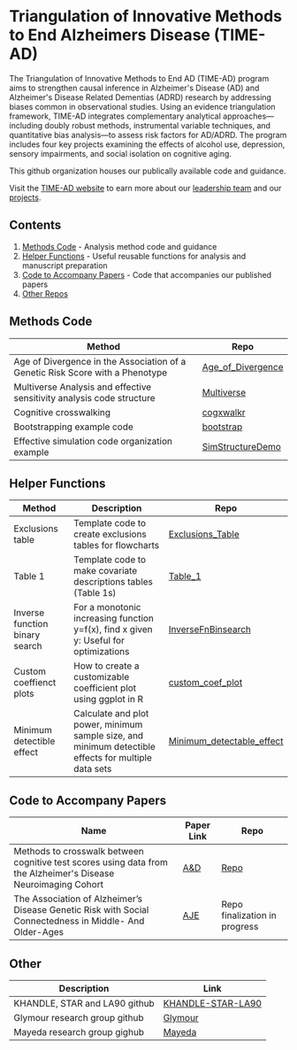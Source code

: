 # Triangulation of Innovative Methods to End Alzheimers Disease (TIME-AD)

The Triangulation of Innovative Methods to End AD (TIME-AD) program aims to strengthen causal inference in Alzheimer's Disease (AD) and Alzheimer's Disease Related Dementias (ADRD) research by addressing biases common in observational studies. Using an evidence triangulation framework, TIME-AD integrates complementary analytical approaches—including doubly robust methods, instrumental variable techniques, and quantitative bias analysis—to assess risk factors for AD/ADRD. The program includes four key projects examining the effects of alcohol use, depression, sensory impairments, and social isolation on cognitive aging.

This github organization houses our publically available code and guidance.

Visit the [TIME-AD website](https://www.time-ad.org/) to earn more about our [leadership team](https://www.time-ad.org/leadership-1) and our [projects](https://www.time-ad.org/projects).

## Contents
1. [Methods Code](#methods-code) - Analysis method code and guidance
2. [Helper Functions](#helper-functions) - Useful reusable functions for analysis and manuscript preparation
3. [Code to Accompany Papers](#code-to-accompany-papers) - Code that accompanies our published papers
4. [Other Repos](#other)

## Methods Code
| Method | Repo | 
| -------- | ------- | 
| Age of Divergence in the Association of a Genetic Risk Score with a Phenotype | [Age_of_Divergence](https://github.com/TIME-AD/Age_of_Divergence) | 
| Multiverse Analysis and effective sensitivity analysis code structure | [Multiverse](https://github.com/TIME-AD/Multiverse) | 
| Cognitive crosswalking | [cogxwalkr](https://github.com/TIME-AD/cogxwalkr)|
| Bootstrapping example code | [bootstrap](https://github.com/TIME-AD/bootstrap) |
| Effective simulation code organization example | [SimStructureDemo](https://github.com/TIME-AD/SimStructureDemo) | 

## Helper Functions
| Method | Description | Repo | 
| -------- | ------- | ------- | 
| Exclusions table | Template code to create exclusions tables for flowcharts | [Exclusions_Table](https://github.com/TIME-AD/Exclusions_Table) |
| Table 1 | Template code to make covariate descriptions tables (Table 1s) |  [Table_1](https://github.com/TIME-AD/Table_1) |
| Inverse function binary search | For a monotonic increasing function y=f(x), find x given y: Useful for optimizations|  [InverseFnBinsearch](https://github.com/TIME-AD/InverseFnBinsearch) |
| Custom coeffienct plots | How to create a customizable coefficient plot using ggplot in R |  [custom_coef_plot](https://github.com/TIME-AD/custom_coef_plot) |
| Minimum detectible effect | Calculate and plot power, minimum sample size, and minimum detectible effects for multiple data sets | [Minimum_detectable_effect](https://github.com/TIME-AD/Minimum_detectable_effect)|

## Code to Accompany Papers
| Name | Paper Link | Repo | 
| -------- | ------- | ------- | 
| Methods to crosswalk between cognitive test scores using data from the Alzheimer's Disease Neuroimaging Cohort | [A&D](https://alz-journals.onlinelibrary.wiley.com/doi/10.1002/alz.14597)| [Repo](https://github.com/jrgant/cogxwalkr)|
| The Association of Alzheimer’s Disease Genetic Risk with Social Connectedness in Middle- And Older-Ages  | [AJE](https://academic.oup.com/aje/advance-article-abstract/doi/10.1093/aje/kwaf122/8161736)| Repo finalization in progress|

## Other
| Description | Link | 
| ------- | ------- | 
| KHANDLE, STAR and LA90 github | [KHANDLE-STAR-LA90](https://github.com/KHANDLE-STAR-LA90) |
| Glymour research group github | [Glymour](https://github.com/GlymourGroup/) |
| Mayeda research group gighub | [Mayeda](https://github.com/Mayeda-Research-Group) |

